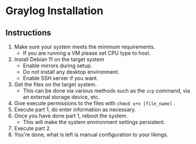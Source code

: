 # Graylog Installation
## Instructions
1. Make sure your system meets the minimum requirements.
    - If you are running a VM please set CPU type to host.
2. Install Debian 11 on the target system
    - Enable mirrors during setup.
    - Do not install any desktop environment.
    - Enable SSH server if you want.
3. Get the files on the target system.
    - This can be done via various methods such as the `scp` command, via an external storage device, etc.
4. Give execute permissions to the files with `chmod u+x [file_name]` .
5. Execute part 1, do enter information as necessary.
6. Once you have done part 1, reboot the system.
    - This will make the system environment settings persistent.
7. Execute part 2.
8. You're done, what is left is manual configuration to your likings.